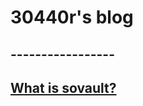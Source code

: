 # 30440r's blog
## -----------------
## [What is sovault?](http://blog.30440r.xyz/what-is-sovault.md)
